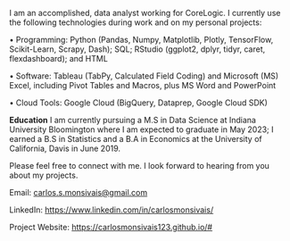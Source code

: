 I am an accomplished, data analyst working for CoreLogic. I currently use the following technologies during work and on my personal projects:

• Programming: Python (Pandas, Numpy, Matplotlib, Plotly, TensorFlow, Scikit-Learn, Scrapy, Dash); SQL; RStudio (ggplot2, dplyr, tidyr, caret, flexdashboard); and HTML

• Software: Tableau (TabPy, Calculated Field Coding) and Microsoft (MS) Excel, including Pivot Tables and Macros, plus MS Word and PowerPoint

• Cloud Tools: Google Cloud (BigQuery, Dataprep, Google Cloud SDK)

<b>Education</b>
I am currently pursuing a M.S in Data Science at Indiana University Bloomington where I am expected to graduate in May 2023; I earned a B.S in Statistics and a B.A in Economics at the University of California, Davis in June 2019.

Please feel free to connect with me. I look forward to hearing from you about my projects.

Email: carlos.s.monsivais@gmail.com

LinkedIn: https://www.linkedin.com/in/carlosmonsivais/

Project Website: https://carlosmonsivais123.github.io/# 
